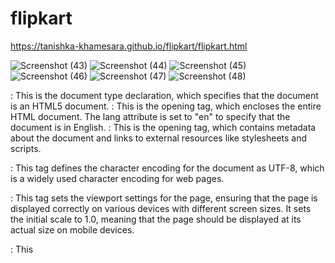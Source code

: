 # flipkart
https://tanishka-khamesara.github.io/flipkart/flipkart.html



![Screenshot (43)](https://github.com/Tanishka-khamesara/flipkart/assets/127411985/0db8daf7-6aee-465f-b218-2aaf87f66206)
![Screenshot (44)](https://github.com/Tanishka-khamesara/flipkart/assets/127411985/65bc9b3d-e636-4124-9455-bbb2951116e9)
![Screenshot (45)](https://github.com/Tanishka-khamesara/flipkart/assets/127411985/bcd433cb-99a6-4019-a4f9-dd9deaade901)
![Screenshot (46)](https://github.com/Tanishka-khamesara/flipkart/assets/127411985/0a863319-a292-43d3-9c8a-5b78ce05d123)
![Screenshot (47)](https://github.com/Tanishka-khamesara/flipkart/assets/127411985/95b15239-fd3f-4e2b-ac9c-4cbf40ab17cd)
![Screenshot (48)](https://github.com/Tanishka-khamesara/flipkart/assets/127411985/88cca9a2-f53b-4981-922e-2c4236aa3e05)

<!DOCTYPE html>: This is the document type declaration, which specifies that the document is an HTML5 document.

<html lang="en">: This is the opening <html> tag, which encloses the entire HTML document. The lang attribute is set to "en" to specify that the document is in English.

<head>: This is the opening <head> tag, which contains metadata about the document and links to external resources like stylesheets and scripts.

<meta charset="UTF-8">: This <meta> tag defines the character encoding for the document as UTF-8, which is a widely used character encoding for web pages.

<meta name="viewport" content="width=device-width, initial-scale=1.0">: This <meta> tag sets the viewport settings for the page, ensuring that the page is displayed correctly on various devices with different screen sizes. It sets the initial scale to 1.0, meaning that the page should be displayed at its actual size on mobile devices.

<title>flipkart</title>: This <title> tag specifies the title of the web page, which is displayed in the browser's title bar or tab.

<link href="./styles.css" rel="stylesheet">: This <link> tag links an external CSS (Cascading Style Sheets) file named "styles.css" to the HTML document. It's used to apply styles to the HTML elements.

</head>: This is the closing </head> tag, which marks the end of the document's head section.

<body>: This is the opening <body> tag, which contains the content that is displayed in the web page's main area.

<div class="bg">: This <div> element has a class attribute set to "bg." Classes are used to apply CSS styles to elements with this class. In this case, it's likely used to style a background element.

<div class="blue">: Another <div> element with a class attribute set to "blue." It's probably used to style a blue-colored section of the web page.

<div class="navbar">: This <div> element with the class "navbar" represents a navigation bar or menu.

Inside the navigation bar, there are several child elements, including an SVG (Scalable Vector Graphics) image, a "Explore Plus" text with a yellow-colored span, a search input field with an SVG search icon, a "Login" button, "Become a Seller" text, a "More" text with an SVG icon, and a shopping cart icon.

Throughout the code, you can see the use of SVG (Scalable Vector Graphics) for images. SVG allows for high-quality, scalable graphics on web pages.

The <p> and <em> elements are used for text formatting, where <em> is used for emphasizing text.

<input type="text" placeholder="Search for products, brands and more"/>: This is an input field of type "text" used for searching. It has a placeholder attribute that displays a hint text inside the input field.

<button>Login</button>: This is a button element with the label "Login." It's typically used for user authentication.

The code also includes some inline SVG icons for visual elements like a search icon, a shopping cart icon, and a "More" icon.

The document structure is closed with closing </div>, </body>, and </html> tags.
Overall, this HTML code represents a basic structure for a web page with navigation elements, a search bar, and various icons. The styles for these elements are likely defined in an external CSS file referenced in the <link> tag in the <head> section.




![Screenshot (49)](https://github.com/Tanishka-khamesara/flipkart/assets/127411985/e45810f2-e80b-4ee7-9a98-42d7e8bfe918)
![Screenshot (50)](https://github.com/Tanishka-khamesara/flipkart/assets/127411985/c4f9c7aa-d5f9-41d1-a919-9327974c574e)
![Screenshot (51)](https://github.com/Tanishka-khamesara/flipkart/assets/127411985/e21b90bb-bbde-4397-8e19-1f00ccbb4056)
![Screenshot (52)](https://github.com/Tanishka-khamesara/flipkart/assets/127411985/a0c40d93-109a-4efd-944d-24f2906d7409)
The provided CSS code contains styles that define the appearance and layout of elements in an HTML document. Here's an explanation of the CSS code:

*: This is a universal selector, which selects all HTML elements on the page. It's used to apply styles to all elements.

margin: 0;: This sets the margin of all elements to zero, removing any default margins that might be applied by the browser.

box-sizing: border-box;: This changes the box-sizing model to "border-box" for all elements. It means that the total width and height of an element includes padding and borders, not just the content. This can help with consistent sizing and layout.

font-family: 'Trebuchet MS', 'Lucida Sans Unicode', 'Lucida Grande', 'Lucida Sans', Arial, sans-serif;: This sets the default font family for all elements to a list of fonts. If the first font ('Trebuchet MS') isn't available, the browser will use the next one in the list, and so on.

.blue: This is a class selector, which selects elements with the class "blue."

background-color: #3D71E7;: This sets the background color of elements with the "blue" class to a shade of blue (#3D71E7).

height: 60px;: It sets the height of these elements to 60 pixels.

display: flex;: This makes the elements use a flexbox layout, allowing for easy alignment and positioning of child elements.

justify-content: flex-start;: This aligns the child elements to the start of the container (left in a left-to-right context).

align-items: center;: This vertically centers the child elements within the container.

.navbar: This is a class selector for elements with the class "navbar."

margin-left: 100px;: It sets a left margin of 100 pixels for these elements.

display: flex;: This makes the elements use a flexbox layout.

align-items: center;: It vertically centers the child elements within the container.

.navbar > svg: This is a descendant selector, selecting SVG elements that are direct children of elements with the class "navbar."

margin-top: 6px;: It adds a top margin of 6 pixels to these SVG elements.

margin-left: 4px;: It adds a left margin of 4 pixels to these SVG elements.

height: 1.3rem;: It sets the height of these SVG elements to 1.3 times the font size, creating responsive sizing.

fill: rgb(255, 255, 255);: It sets the fill color of these SVG elements to white, changing their color.

.explore: This is a class selector for elements with the class "explore."

display: flex;: It uses a flexbox layout for these elements.
.explore > p: This selects <p> elements that are direct children of elements with the class "explore."

color: white;: It sets the text color of these <p> elements to white.

font-size: 12px;: It sets the font size of these <p> elements to 12 pixels.

margin-left: 62px;: It adds a left margin of 62 pixels to these <p> elements.

margin-right: 5px;: It adds a right margin of 5 pixels to these <p> elements.

.yellow: This is a class selector for elements with the class "yellow."

color: yellow;: It sets the text color of these elements to yellow.
The CSS code continues with styles for other elements, including the search bar, login button, "Become a Seller" text, icons, and more. Each class selector or element selector is followed by a set of style declarations that define how the selected elements should be displayed on the web page. These styles include properties like colors, margins, font sizes, and positioning.
